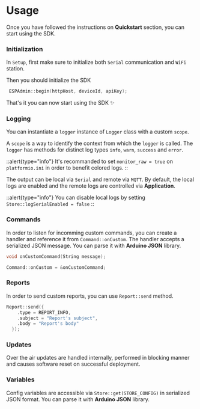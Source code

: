 # Usage

Once you have followed the instructions on **Quickstart** section, you can start using the SDK.

### Initialization

In `Setup`, first make sure to initialize both `Serial` communication and `WiFi` station.

Then you should initialize the SDK

```cpp
 ESPAdmin::begin(httpHost, deviceId, apiKey);
```

That's it you can now start using the SDK ✨

### Logging

You can instantiate a `logger` instance of `Logger` class with a custom `scope`.

A `scope` is a way to identify the context from which the `logger` is called. The `logger` has methods for distinct log types `info`, `warn`, `success` and `error`.

::alert{type="info"}
It's recommanded to set `monitor_raw = true` on `platformio.ini` in order to benefit colored logs.
::

The output can be local via `Serial` and remote via `MQTT`. By default, the local logs are enabled and the remote logs are controlled via **Application**.

::alert{type="info"}
You can disable local logs by setting `Store::logSerialEnabled = false`
::

### Commands

In order to listen for incomming custom commands, you can create a handler and reference it from `Command::onCustom`. The handler accepts a serialized JSON message. You can parse it with **Arduino JSON** library.

```cpp
void onCustomCommand(String message);

Command::onCustom = &onCustomCommand;
```

### Reports

In order to send custom reports, you can use `Report::send` method.

```cpp
Report::send({
    .type = REPORT_INFO,
    .subject = "Report's subject",
    .body = "Report's body"
  });
```

### Updates

Over the air updates are handled internally, performed in blocking manner and causes software reset on successful deployment.

### Variables

Config variables are accessible via `Store::get(STORE_CONFIG)` in serialized JSON format. You can parse it with **Arduino JSON** library.
